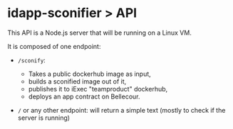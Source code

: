 # idapp-sconifier > API

This API is a Node.js server that will be running on a Linux VM.

It is composed of one endpoint:

 - `/sconify`:
    - Takes a public dockerhub image as input,
    - builds a sconified image out of it,
    - publishes it to iExec "teamproduct" dockerhub,
    - deploys an app contract on Bellecour.

 - `/` or any other endpoint: will return a simple text (mostly to check if the server is running)

